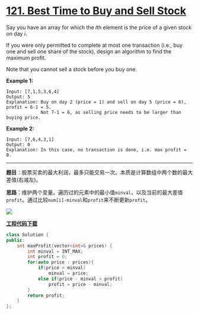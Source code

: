 # [121. Best Time to Buy and Sell Stock](https://leetcode.com/problems/best-time-to-buy-and-sell-stock/)

Say you have an array for which the *i*th element is the price of a given stock on day *i*.

If you were only permitted to complete at most one transaction (i.e., buy one and sell one share of the stock), design an algorithm to find the maximum profit.

Note that you cannot sell a stock before you buy one.

**Example 1:**

```
Input: [7,1,5,3,6,4]
Output: 5
Explanation: Buy on day 2 (price = 1) and sell on day 5 (price = 6), profit = 6-1 = 5.
             Not 7-1 = 6, as selling price needs to be larger than buying price.
```

**Example 2:**

```
Input: [7,6,4,3,1]
Output: 0
Explanation: In this case, no transaction is done, i.e. max profit = 0.
```

-----

**题目**：股票买卖的最大利润，最多只能交易一次。本质是计算数组中两个数的最大差值(右减左)。

**思路**：维护两个变量。遍历过的元素中的最小值`minval`，以及当前的最大差值`profit`。通过比较`num[i]-minval`和`profit`来不断更新`profit`。

![](https://img-blog.csdnimg.cn/20190501151504267.png)

[**工程代码下载**](https://github.com/abesft/leetcode)

```cpp
class Solution {
public:
    int maxProfit(vector<int>& prices) {
        int minval = INT_MAX;
        int profit = 0;
        for(auto price : prices){
            if(price < minval)
                minval = price;
            else if(price - minval > profit)
                profit = price - minval;
        }
        return profit;
    }
};
```
